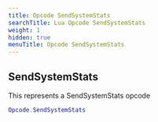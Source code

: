```yaml
---
title: Opcode SendSystemStats
searchTitle: Lua Opcode SendSystemStats
weight: 1
hidden: true
menuTitle: Opcode SendSystemStats
---
```

## SendSystemStats

This represents a SendSystemStats opcode
```lua
Opcode.SendSystemStats
```